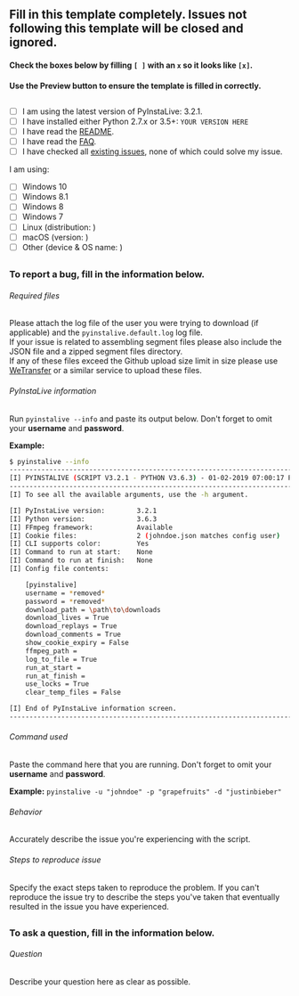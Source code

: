 ## Fill in this template completely. Issues not following this template will be closed and ignored.
#### Check the boxes below by filling `[ ]` with an `x` so it looks like `[x]`.
#### Use the Preview button to ensure the template is filled in correctly.
##
- [ ] I am using the latest version of PyInstaLive: 3.2.1.
- [ ] I have installed either Python 2.7.x or 3.5+: `YOUR VERSION HERE`
- [ ] I have read the [README](https://github.com/notcammy/pyinstalive/blob/master/README.md).
- [ ] I have read the [FAQ](https://github.com/notcammy/pyinstalive/blob/master/FAQ.md).
- [ ] I have checked all [existing issues](https://github.com/notcammy/PyInstaLive/issues?q=is%3Aissue), none of which could solve my issue.

I am using:
- [ ] Windows 10
- [ ] Windows 8.1
- [ ] Windows 8
- [ ] Windows 7
- [ ] Linux (distribution: )
- [ ] macOS (version: )
- [ ] Other (device & OS name: )
##

### To report a bug, fill in the information below.


###### Required files
Please attach the log file of the user you were trying to download (if applicable) and the `pyinstalive.default.log` log file.  
If your issue is related to assembling segment files please also include the JSON file and a zipped segment files directory.  
If any of these files exceed the Github upload size limit in size please use [WeTransfer](https://wetransfer.com/) or a similar service to upload these files.


###### PyInstaLive information 
Run ```pyinstalive --info``` and paste its output below. Don't forget to omit your **username** and **password**.

**Example:**
```bash
$ pyinstalive --info
---------------------------------------------------------------------------
[I] PYINSTALIVE (SCRIPT V3.2.1 - PYTHON V3.6.3) - 01-02-2019 07:00:17 PM
---------------------------------------------------------------------------
[I] To see all the available arguments, use the -h argument.

[I] PyInstaLive version:        3.2.1
[I] Python version:             3.6.3
[I] FFmpeg framework:           Available
[I] Cookie files:               2 (johndoe.json matches config user)
[I] CLI supports color:         Yes
[I] Command to run at start:    None
[I] Command to run at finish:   None
[I] Config file contents:

    [pyinstalive]
    username = *removed*
    password = *removed*
    download_path = \path\to\downloads
    download_lives = True
    download_replays = True
    download_comments = True
    show_cookie_expiry = False
    ffmpeg_path =
    log_to_file = True
    run_at_start =
    run_at_finish =
    use_locks = True
    clear_temp_files = False

[I] End of PyInstaLive information screen.
---------------------------------------------------------------------------
```

###### Command used
Paste the command here that you are running. Don't forget to omit your **username** and **password**.  

**Example:** ```pyinstalive -u "johndoe" -p "grapefruits" -d "justinbieber"```

###### Behavior
Accurately describe the issue you're experiencing with the script.

###### Steps to reproduce issue
Specify the exact steps taken to reproduce the problem. If you can't reproduce the issue try to describe the steps you've taken that eventually resulted in the issue you have experienced.

##

### To ask a question, fill in the information below.

###### Question
Describe your question here as clear as possible.
